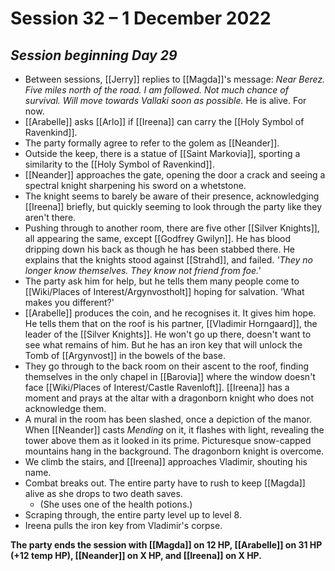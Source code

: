 # Session 32 – 1 December 2022

## *Session beginning Day 29*

- Between sessions, [[Jerry]] replies to [[Magda]]'s message: *Near Berez. Five miles north of the road. I am followed. Not much chance of survival. Will move towards Vallaki soon as possible.* He is alive. For now.
- [[Arabelle]] asks [[Arlo]] if [[Ireena]] can carry the [[Holy Symbol of Ravenkind]].
- The party formally agree to refer to the golem as [[Neander]].
- Outside the keep, there is a statue of [[Saint Markovia]], sporting a similarity to the [[Holy Symbol of Ravenkind]].
- [[Neander]] approaches the gate, opening the door a crack and seeing a spectral knight sharpening his sword on a whetstone.
- The knight seems to barely be aware of their presence, acknowledging [[Ireena]] briefly, but quickly seeming to look through the party like they aren't there.
- Pushing through to another room, there are five other [[Silver Knights]], all appearing the same, except [[Godfrey Gwilyn]]. He has blood dripping down his back as though he has been stabbed there. He explains that the knights stood against [[Strahd]], and failed. *'They no longer know themselves. They know not friend from foe.'*
- The party ask him for help, but he tells them many people come to [[Wiki/Places of Interest/Argynvostholt]] hoping for salvation. 'What makes you different?'
- [[Arabelle]] produces the coin, and he recognises it. It gives him hope. He tells them that on the roof is his partner, [[Vladimir Horngaard]], the leader of the [[Silver Knights]]. He won't go up there, doesn't want to see what remains of him. But he has an iron key that will unlock the Tomb of [[Argynvost]] in the bowels of the base.
- They go through to the back room on their ascent to the roof, finding themselves in the only chapel in [[Barovia]] where the window doesn't face [[Wiki/Places of Interest/Castle Ravenloft]]. [[Ireena]] has a moment and prays at the altar with a dragonborn knight who does not acknowledge them.
- A mural in the room has been slashed, once a depiction of the manor. When [[Neander]] casts *Mending* on it, it flashes with light, revealing the tower above them as it looked in its prime. Picturesque snow-capped mountains hang in the background. The dragonborn knight is overcome.
- We climb the stairs, and [[Ireena]] approaches Vladimir, shouting his name.
- Combat breaks out. The entire party have to rush to keep [[Magda]] alive as she drops to two death saves.
	- (She uses one of the health potions.)
- Scraping through, the entire party level up to level 8.
- Ireena pulls the iron key from Vladimir's corpse.

**The party ends the session with [[Magda]] on 12 HP, [[Arabelle]] on 31 HP (+12 temp HP), [[Neander]] on X HP, and [[Ireena]] on X HP.**